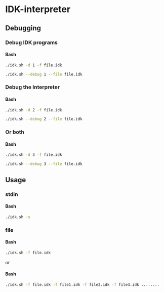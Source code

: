 # IDK-interpreter
## Debugging
### Debug IDK programs 
#### Bash
```bash
./idk.sh -d 1 -f file.idk
```

```bash
./idk.sh --debug 1 --file file.idk
```
### Debug the Interpreter
#### Bash
```bash
./idk.sh -d 2 -f file.idk
```

```bash
./idk.sh --debug 2 --file file.idk
```
### Or both
#### Bash
```bash
./idk.sh -d 3 -f file.idk
```

```bash
./idk.sh --debug 3 --file file.idk
```
## Usage
### stdin
#### Bash
```bash
./idk.sh -s
```
### file
#### Bash
```bash
./idk.sh -f file.idk
```

or

#### Bash
```bash
./idk.sh -f file.idk -f file1.idk -f file2.idk -f file3.idk ........
```
